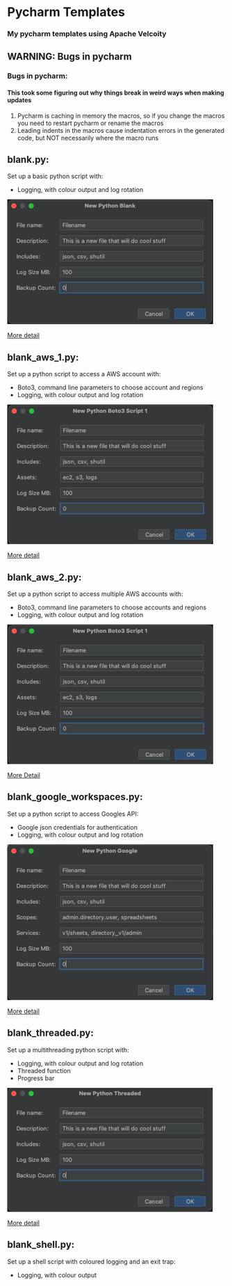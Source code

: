 # Pycharm Templates

### My pycharm templates using Apache Velcoity

## WARNING: Bugs in pycharm

### Bugs in pycharm:

#### This took some figuring out why things break in weird ways when making updates

1. Pycharm is caching in memory the macros, so if you change the macros you need to restart pycharm or rename the macros
2. Leading indents in the macros cause indentation errors in the generated code, but NOT necessarily where the macro
   runs

## blank.py:

Set up a basic python script with:

- Logging, with colour output and log rotation

![New Doc](media/blank.png)

[More detail](README_BLANK_PY.md)


## blank_aws_1.py:

Set up a python script to access a AWS account with:

- Boto3, command line parameters to choose account and regions
- Logging, with colour output and log rotation

![New Doc](media/blank_aws.png)

[More detail](README_BLANK_AWS_PY.md)

## blank_aws_2.py:

Set up a python script to access multiple AWS accounts with:

- Boto3, command line parameters to choose accounts and regions
- Logging, with colour output and log rotation

![New Doc](media/blank_aws.png)

[More Detail](README_BLANK_AWS_PY.md)


## blank_google_workspaces.py:

Set up a python script to access Googles API:

- Google json credentials for authentication
- Logging, with colour output and log rotation

![New Doc](media/blank_google_workspace.png)

[More detail](README_BLANK_GOOGLE_WORKSPACES_PY.md)

## blank_threaded.py:

Set up a multithreading python script with:

- Logging, with colour output and log rotation
- Threaded function
- Progress bar

![New Doc](media/blank_multithreaded.png)

[More detail](README_BLANK_THREADED_PY.md)

## blank_shell.py:

Set up a shell script with coloured logging and an exit trap:

- Logging, with colour output
